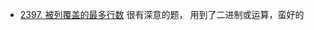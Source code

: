 - [2397. 被列覆盖的最多行数](https://github.com/lsill/leetcode/blob/main/matrix_demo/src/matrix_middle.rs) 很有深意的题，
用到了二进制或运算，蛮好的 